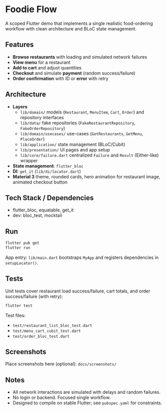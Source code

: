 # Foodie Flow

A scoped Flutter demo that implements a single realistic food-ordering workflow with clean architecture and BLoC state management.

## Features

- **Browse restaurants** with loading and simulated network failures
- **View menu** for a restaurant
- **Add to cart** and adjust quantities
- **Checkout** and simulate **payment** (random success/failure)
- **Order confirmation** with ID or **error** with retry

## Architecture

- **Layers**
  - `lib/domain/` models (`Restaurant`, `MenuItem`, `Cart`, `Order`) and repository interfaces
  - `lib/data/` fake repositories (`FakeRestaurantRepository`, `FakeOrderRepository`)
  - `lib/domain/usecases/` use-cases (`GetRestaurants`, `GetMenu`, `PlaceOrder`)
  - `lib/application/` state management (BLoC/Cubit)
  - `lib/presentation/` UI pages and app setup
  - `lib/core/failure.dart` centralized `Failure` and `Result` (Either-like) wrapper
- **State management**: `flutter_bloc`
- **DI**: `get_it` (`lib/di/locator.dart`)
- **Material 3** theme, rounded cards, hero animation for restaurant image, animated checkout button

## Tech Stack / Dependencies

- flutter_bloc, equatable, get_it
- dev: bloc_test, mocktail

## Run

```bash
flutter pub get
flutter run
```

App entry: `lib/main.dart` bootstraps `MyApp` and registers dependencies in `setupLocator()`.

## Tests

Unit tests cover restaurant load success/failure, cart totals, and order success/failure (with retry):

```bash
flutter test
```

Test files:

- `test/restaurant_list_bloc_test.dart`
- `test/menu_cart_cubit_test.dart`
- `test/order_bloc_test.dart`

## Screenshots

Place screenshots here (optional): `docs/screenshots/`

## Notes

- All network interactions are simulated with delays and random failures.
- No login or backend. Focused single workflow.
- Designed to compile on stable Flutter; see `pubspec.yaml` for constraints.
